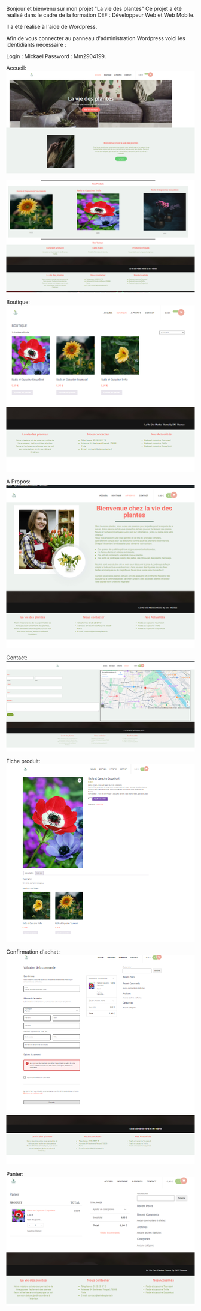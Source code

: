 Bonjour et bienvenu sur mon projet "La vie des plantes"
Ce projet a été réalisé dans le cadre de la formation CEF : Développeur Web et Web Mobile.

Il a été réalisé à l'aide de Wordpress.

Afin de vous connecter au panneau d'administration Wordpress voici les identidiants nécessaire :

Login : Mickael
Password : Mm2904199.

Accueil:
![alt text](<Capture d’écran 2024-10-07 155600.png>)

![alt text](<Capture d’écran 2024-10-07 155730.png>)

Boutique:
![alt text](<Capture d’écran 2024-10-07 155847.png>)

A Propos:
![alt text](<Capture d’écran 2024-10-07 160147.png>)

Contact:
![alt text](<Capture d’écran 2024-10-07 160819.png>)

Fiche produit:
![alt text](<Capture d’écran 2024-10-07 160949.png>)

Confirmation d'achat:
![alt text](<Capture d’écran 2024-10-07 161136.png>)

Panier:
![alt text](<Capture d’écran 2024-10-07 161258.png>)
